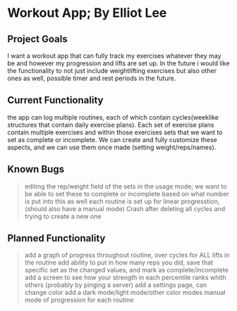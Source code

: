 # Workout App; By Elliot Lee

## Project Goals
I want a workout app that can fully track my exercises whatever they may be and however my progression and lifts are set up. In the future i would 
like the functionality to not just include weightlifting exercises but also other ones as well, possible timer and rest periods in the future.

## Current Functionality
the app can log multiple routines, each of which contain cycles(weeklike structures that contain daily exercise plans). Each set of exercise plans 
contain multiple exercises and within those exercises sets that we want to set as complete or incomplete. We can create and fully customize these 
aspects, and we can use them once made (setting weight/reps/names). 

## Known Bugs
>editing the rep/weight field of the sets in the usage mode; we want to be able to set these to complete or incomplete based on what number is 
    put into this as well
>each routine is set up for linear progresstion, (should also have a manual mode)
>Crash after deleting all cycles and trying to create a new one

## Planned Functionality
>add a graph of progress throughout routine, over cycles for ALL lifts in the routine
>add ability to put in how many reps you did, save that specific set as the changed values, and mark as complete/incomplete
>add a screen to see how your strength in each percentile ranks whith others (probably by pinging a server)
>add a settings page, can change color
>add a dark mode/light mode/other color modes
>manual mode of progression for each routine

